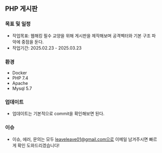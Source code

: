 ## PHP 게시판 
### 목표 및 일정
- 작업목표: 웹해킹 필수 교양을 위해 게시판을 제작해보며 공격벡터와 기본 구조 파악에 중점을 둔다.
- 작업기간: 2025.02.23 - 2025.03.23

### 환경
- Docker
- PHP 7.4
- Apache
- Mysql 5.7

### 업데이트
- 업데이트는 기본적으로 commit을 확인해보면 된다.

### 이슈
- 이슈, 에러, 문의는 모두 leaveleave01@gmail.com으로 이메일 남겨주시면 빠르게 확인 도와드리겠습니다!